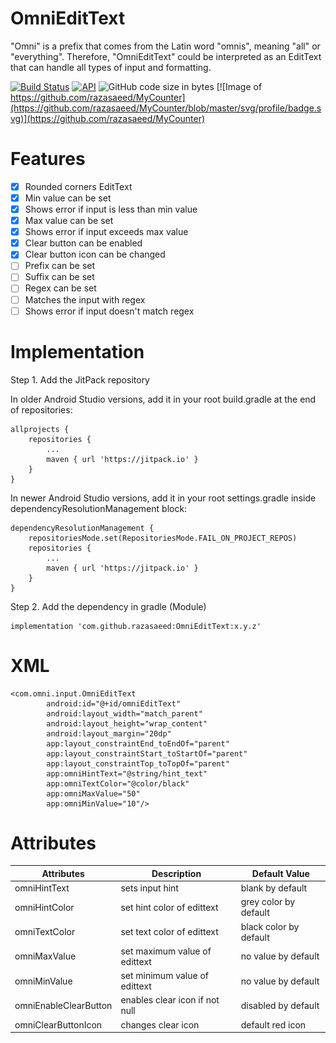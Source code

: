 # OmniEditText
"Omni" is a prefix that comes from the Latin word "omnis", meaning "all" or "everything". Therefore, "OmniEditText" could be interpreted as an EditText that can handle all types of input and formatting.

[![Build Status](https://api.travis-ci.org/razasaeed/OmniEditText.svg?branch=develop)](https://travis-ci.org/razasaeed/OmniEditText)
[![API](https://img.shields.io/badge/API-24%2B-brightgreen.svg?style=flat)](https://android-arsenal.com/api?level=24) ![GitHub code size in bytes](https://img.shields.io/github/languages/code-size/razasaeed/OmniEditText) [![Image of https://github.com/razasaeed/MyCounter](https://github.com/razasaeed/MyCounter/blob/master/svg/profile/badge.svg)](https://github.com/razasaeed/MyCounter)

# Features
- [x] Rounded corners EditText
- [x] Min value can be set
- [x] Shows error if input is less than min value
- [x] Max value can be set
- [x] Shows error if input exceeds max value
- [x] Clear button can be enabled
- [x] Clear button icon can be changed
- [ ] Prefix can be set
- [ ] Suffix can be set
- [ ] Regex can be set
- [ ] Matches the input with regex
- [ ] Shows error if input doesn't match regex

# Implementation

Step 1. Add the JitPack repository

In older Android Studio versions, add it in your root build.gradle at the end of repositories:
```
allprojects {
    repositories {
        ...
        maven { url 'https://jitpack.io' }
    }
}
```

In newer Android Studio versions, add it in your root settings.gradle inside dependencyResolutionManagement block:
```
dependencyResolutionManagement {
    repositoriesMode.set(RepositoriesMode.FAIL_ON_PROJECT_REPOS)
    repositories {
        ...
        maven { url 'https://jitpack.io' }
    }
}
```

Step 2. Add the dependency in gradle (Module)
```
implementation 'com.github.razasaeed:OmniEditText:x.y.z'
```

# XML
```
<com.omni.input.OmniEditText
        android:id="@+id/omniEditText"
        android:layout_width="match_parent"
        android:layout_height="wrap_content"
        android:layout_margin="20dp"
        app:layout_constraintEnd_toEndOf="parent"
        app:layout_constraintStart_toStartOf="parent"
        app:layout_constraintTop_toTopOf="parent"
        app:omniHintText="@string/hint_text"
        app:omniTextColor="@color/black"
        app:omniMaxValue="50"
        app:omniMinValue="10"/>
```

# Attributes

 |        Attributes               |            Description            |         Default Value         |
 | ------------------------------- | -------------------------------   | --------------------------    |
 | omniHintText                    | sets input hint                   |  blank by default             |
 | omniHintColor                   | set hint color of edittext        |  grey color by default        |
 | omniTextColor                   | set text color of edittext        |  black color by default       |
 | omniMaxValue                    | set maximum value of edittext     |  no value by default          |
 | omniMinValue                    | set minimum value of edittext     |  no value by default          |
 | omniEnableClearButton           | enables clear icon if not null    |  disabled by default          |
 | omniClearButtonIcon             | changes clear icon                |  default red icon             |
